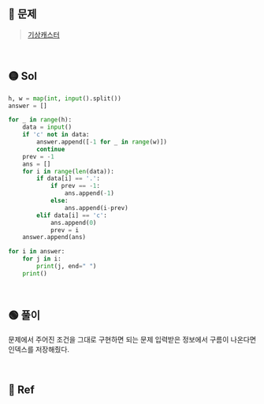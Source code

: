 ## 🔴 문제
> [기상캐스터](https://www.acmicpc.net/problem/10709)


<br/>

## 🟡 Sol
```python
h, w = map(int, input().split())
answer = []

for _ in range(h):
    data = input()
    if 'c' not in data:
        answer.append([-1 for _ in range(w)])
        continue
    prev = -1
    ans = []    
    for i in range(len(data)):
        if data[i] == '.':
            if prev == -1:
                ans.append(-1)
            else:
                ans.append(i-prev)    
        elif data[i] == 'c':
            ans.append(0)
            prev = i
    answer.append(ans)

for i in answer:
    for j in i:
        print(j, end=" ")
    print()
```
<br/>

## 🟢 풀이
문제에서 주어진 조건을 그대로 구현하면 되는 문제 입력받은 정보에서 구름이 나온다면 인덱스를 저장해줬다.

<br/>

## 🔵 Ref
